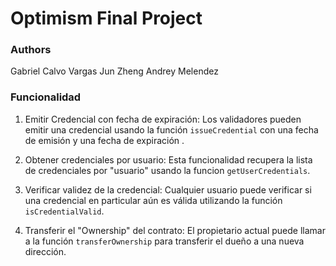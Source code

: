 # Optimism Final Project

### Authors

Gabriel Calvo Vargas
Jun Zheng
Andrey Melendez

### Funcionalidad 

1. Emitir Credencial con fecha de expiración:
Los validadores pueden emitir una credencial usando la función `issueCredential` con una fecha de emisión y una fecha de expiración .

2. Obtener credenciales por usuario:
Esta funcionalidad recupera la lista de credenciales por "usuario" usando la funcion `getUserCredentials`.

3. Verificar validez de la credencial:
Cualquier usuario puede verificar si una credencial en particular aún es válida utilizando la función `isCredentialValid`.

4. Transferir el "Ownership" del contrato:
El propietario actual puede llamar a la función `transferOwnership` para transferir el dueño a una nueva dirección.

